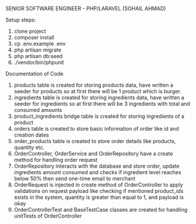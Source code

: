 SENIOR SOFTWARE ENGINEER - PHP/LARAVEL (SOHAIL AHMAD)

Setup steps:

1. clone project
2. composer install
3. cp .env.example .env
4. php artisan migrate
5. php artisan db:seed
6. ./vendor/bin/phpunit


Documentation of Code

1. products table is created for storing products data, have written a seeder for products so at first there will be 1 product which is burger.
2. ingredients table is created for storing ingredients data, have written a seeder for ingredients so at first there will be 3 ingredients with total and consumed amounts
3. product_ingredients bridge table is created for storing ingredients of a product
4. orders table is created to store basic information of order like id and creation dates
5. order_products table is created to store order details like products, quantity etc.
6. OrderController, OrderService and OrderRepository have a create method for handling order request
7. OrderRepository interacts with the database and store order, update ingredients amount consumed and checks if ingredient level reaches below 50% then send one-time email to merchant
8. OrderRequest is injected in create method of OrderController to apply validations on request payload like checking if mentioned product_ids exists in the system, quantity is greater than equal to 1, and payload is okay
9. OrderControllerTest and BaseTestCase classes are created for handling unitTests of OrderController
